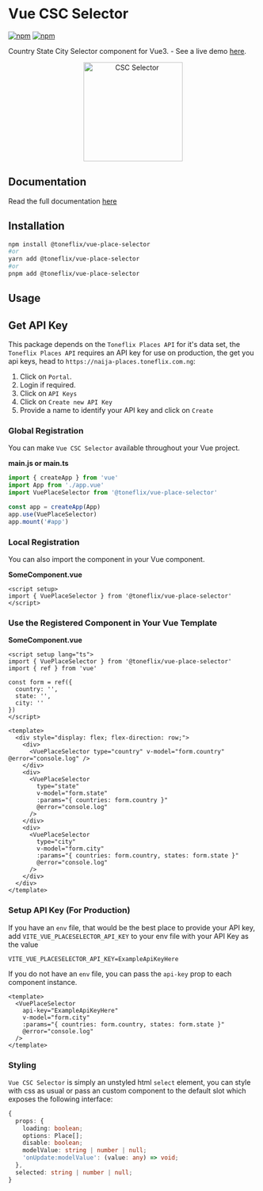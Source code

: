 # Vue CSC Selector

[![npm](https://img.shields.io/npm/v/@toneflix/vue-place-selector.svg?style=flat-square)](https://www.npmjs.com/package/@toneflix/vue-place-selector)
[![npm](https://img.shields.io/npm/dt/@toneflix/vue-place-selector.svg?style=flat-square)](https://www.npmjs.com/package/@toneflix/vue-place-selector)

Country State City Selector component for Vue3. - See a live demo [here](https://toneflix.github.io/vue-component-pack/vue-place-selector/demo.html).

<p align="center">
    <img width="200" src="https://toneflix.github.io/vue-component-pack/vue-place-selector/images/banner.png" alt="CSC Selector">
    <!--<img width="200" src="https://vuejs.org/images/logo.png" alt="Vue.js">-->
</p>

## Documentation

Read the full documentation [here](https://toneflix.github.io/vue-component-pack/vue-place-selector/)

## Installation

```bash
npm install @toneflix/vue-place-selector
#or
yarn add @toneflix/vue-place-selector
#or
pnpm add @toneflix/vue-place-selector
```

## Usage

## Get API Key

This package depends on the `Toneflix Places API` for it's data set, the `Toneflix Places API` requires an API key for use on production, the get you api keys, head to `https://naija-places.toneflix.com.ng`:

1. Click on `Portal`.
2. Login if required.
3. Click on `API Keys`
4. Click on `Create new API Key`
5. Provide a name to identify your API key and click on `Create`

### Global Registration

You can make `Vue CSC Selector` available throughout your Vue project.

**main.js or main.ts**

```js
import { createApp } from 'vue'
import App from './app.vue'
import VuePlaceSelector from '@toneflix/vue-place-selector'

const app = createApp(App)
app.use(VuePlaceSelector)
app.mount('#app')
```

### Local Registration

You can also import the component in your Vue component.

**SomeComponent.vue**

```vue
<script setup>
import { VuePlaceSelector } from '@toneflix/vue-place-selector'
</script>
```

### Use the Registered Component in Your Vue Template

**SomeComponent.vue**

```vue
<script setup lang="ts">
import { VuePlaceSelector } from '@toneflix/vue-place-selector'
import { ref } from 'vue'

const form = ref({
  country: '',
  state: '',
  city: ''
})
</script>

<template>
  <div style="display: flex; flex-direction: row;">
    <div>
      <VuePlaceSelector type="country" v-model="form.country" @error="console.log" />
    </div>
    <div>
      <VuePlaceSelector
        type="state"
        v-model="form.state"
        :params="{ countries: form.country }"
        @error="console.log"
      />
    </div>
    <div>
      <VuePlaceSelector
        type="city"
        v-model="form.city"
        :params="{ countries: form.country, states: form.state }"
        @error="console.log"
      />
    </div>
  </div>
</template>
```

### Setup API Key (For Production)

If you have an `env` file, that would be the best place to provide your API key, add `VITE_VUE_PLACESELECTOR_API_KEY` to your env file with your API Key as the value

```env
VITE_VUE_PLACESELECTOR_API_KEY=ExampleApiKeyHere
```

If you do not have an `env` file, you can pass the `api-key` prop to each component instance.

```vue
<template>
  <VuePlaceSelector
    api-key="ExampleApiKeyHere"
    v-model="form.city"
    :params="{ countries: form.country, states: form.state }"
    @error="console.log"
  />
</template>
```

### Styling

`Vue CSC Selector` is simply an unstyled html `select` element, you can style with css as usual or pass an custom component to the default slot which exposes the following interface:

```ts
{
  props: {
    loading: boolean;
    options: Place[];
    disable: boolean;
    modelValue: string | number | null;
    'onUpdate:modelValue': (value: any) => void;
  },
  selected: string | number | null;
}
```
